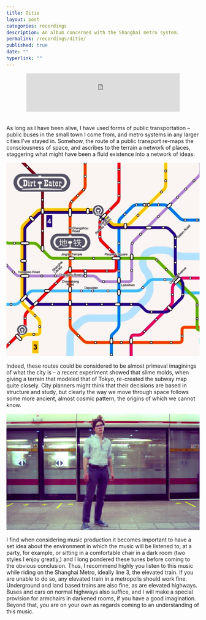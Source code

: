 ```yaml
---
title: Ditie
layout: post
categories: recordings
description: An album concerned with the Shanghai metro system.
permalink: /recordings/ditie/
published: true
date: ""
hyperlink: ""
---
```


<center>
<iframe width="400" height="100" style="position: relative; display: block; width: 400px; height: 100px;" src="http://bandcamp.com/EmbeddedPlayer/v=2/album=1155301959/size=venti/bgcol=FFFFFF/linkcol=4285BB/transparent=true/" allowtransparency="true" frameborder="0"><a href="http://dirteater.dreyerprojects.info/album/ditie">Ditie by Dirt Eater</a></iframe>
</center><br><br>
As long as I have been alive, I have used forms of public transportation – public buses in the small town I come from, and metro systems in any larger cities I’ve stayed in. Somehow, the route of a public transport re-maps the consciousness of space, and ascribes to the terrain a network of places, staggering what might have been a fluid existence into a network of ideas. 

![Ditie album cover](/images/ditie0.jpg)

Indeed, these routes could be considered to be almost primeval imaginings of what the city is – a recent experiment showed that slime molds, when giving a terrain that modeled that of Tokyo, re-created the subway map quite closely. City planners might think that their decisions are based in structure and study, but clearly the way we move through space follows some more ancient, almost cosmic pattern, the origins of which we cannot know. 

![ditie inner](/images/ditie1.jpg)

I find when considering music production it becomes important to have a set idea about the environment in which the music will be listened to; at a party, for example, or sitting in a comfortable chair in a dark room (two styles I enjoy greatly,) and I long pondered these tunes before coming to the obvious conclusion. Thus, I recommend highly you listen to this music while riding on the Shanghai Metro, ideally line 3, the elevated train. If you are unable to do so, any elevated train in a metropolis should work fine. Underground and land based trains are also fine, as are elevated highways. Buses and cars on normal highways also suffice, and I will make a special provision for armchairs in darkened rooms, if you have a good imagination. Beyond that, you are on your own as regards coming to an understanding of this music.
